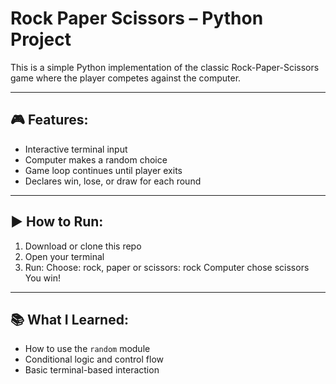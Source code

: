 # Rock Paper Scissors – Python Project

This is a simple Python implementation of the classic Rock-Paper-Scissors game where the player competes against the computer.

---

## 🎮 Features:
- Interactive terminal input
- Computer makes a random choice
- Game loop continues until player exits
- Declares win, lose, or draw for each round

---

## ▶️ How to Run:
1. Download or clone this repo
2. Open your terminal
3. Run:
Choose: rock, paper or scissors: rock
Computer chose scissors
You win!

---

## 📚 What I Learned:
- How to use the `random` module
- Conditional logic and control flow
- Basic terminal-based interaction
